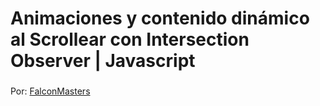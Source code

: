 # Animaciones y contenido dinámico al Scrollear con Intersection Observer | Javascript
### 

Por: [FalconMasters](https://developer.mozilla.org/es/docs/Web/API/Intersection_Observer_API)